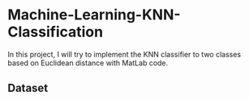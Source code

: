 # Machine-Learning-KNN-Classification
In this project, I will try to implement the KNN classifier to two classes based on Euclidean distance with MatLab code.

## Dataset
